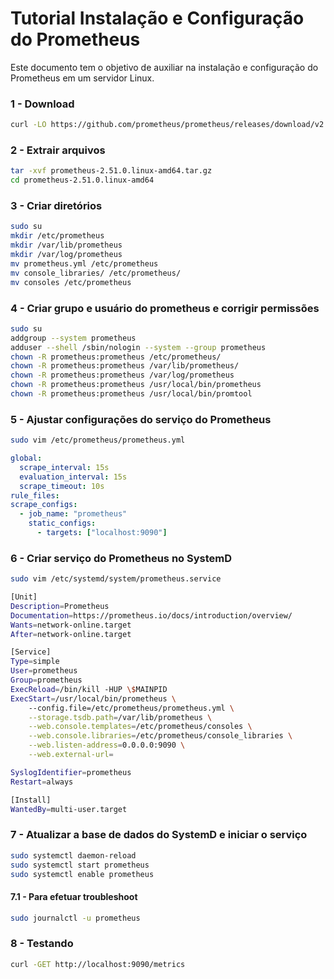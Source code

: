# Tutorial Instalação e Configuração do Prometheus

Este documento tem o objetivo de auxiliar na instalação e configuração do Prometheus em um servidor Linux.

### 1 - Download

```bash
curl -LO https://github.com/prometheus/prometheus/releases/download/v2.51.0/prometheus-2.51.0.linux-amd64.tar.gz
```

### 2 - Extrair arquivos

```bash
tar -xvf prometheus-2.51.0.linux-amd64.tar.gz
cd prometheus-2.51.0.linux-amd64
```

### 3 - Criar diretórios

```bash
sudo su
mkdir /etc/prometheus
mkdir /var/lib/prometheus
mkdir /var/log/prometheus
mv prometheus.yml /etc/prometheus
mv console_libraries/ /etc/prometheus/
mv consoles /etc/prometheus
```

### 4 - Criar grupo e usuário do prometheus e corrigir permissões

```bash
sudo su
addgroup --system prometheus
adduser --shell /sbin/nologin --system --group prometheus
chown -R prometheus:prometheus /etc/prometheus/
chown -R prometheus:prometheus /var/lib/prometheus/
chown -R prometheus:prometheus /var/log/prometheus
chown -R prometheus:prometheus /usr/local/bin/prometheus
chown -R prometheus:prometheus /usr/local/bin/promtool
```

### 5 - Ajustar configurações do serviço do Prometheus

```bash
sudo vim /etc/prometheus/prometheus.yml
```

```yaml
global:
  scrape_interval: 15s
  evaluation_interval: 15s
  scrape_timeout: 10s
rule_files:
scrape_configs:
  - job_name: "prometheus"
    static_configs:
      - targets: ["localhost:9090"]
```

### 6 - Criar serviço do Prometheus no SystemD

```bash
sudo vim /etc/systemd/system/prometheus.service
```

```bash
[Unit] 
Description=Prometheus 
Documentation=https://prometheus.io/docs/introduction/overview/ 
Wants=network-online.target 
After=network-online.target 

[Service] 
Type=simple 
User=prometheus
Group=prometheus
ExecReload=/bin/kill -HUP \$MAINPID
ExecStart=/usr/local/bin/prometheus \
    --config.file=/etc/prometheus/prometheus.yml \
    --storage.tsdb.path=/var/lib/prometheus \
    --web.console.templates=/etc/prometheus/consoles \
    --web.console.libraries=/etc/prometheus/console_libraries \
    --web.listen-address=0.0.0.0:9090 \
    --web.external-url= 

SyslogIdentifier=prometheus 
Restart=always 

[Install] 
WantedBy=multi-user.target
```

### 7 - Atualizar a base de dados do SystemD e iniciar o serviço

```bash
sudo systemctl daemon-reload
sudo systemctl start prometheus
sudo systemctl enable prometheus
```

#### 7.1 - Para efetuar troubleshoot

```bash
sudo journalctl -u prometheus
```

### 8 - Testando

```bash
curl -GET http://localhost:9090/metrics
```